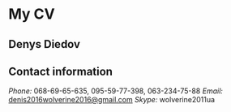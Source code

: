 # My CV

## Denys Diedov

## Contact information
_Phone:_ 068-69-65-635, 095-59-77-398, 063-234-75-88
_Email:_ denis2016wolverine2016@gmail.com
_Skype:_ wolverine2011ua

